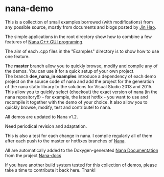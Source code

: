# nana-demo
This is a collection of small examples borrowed (with modifications) from any possible source, mostly from documents and blogs posted by [Jin Hao](https://github.com/cnjinhao).  

The simple applications in the root directory show how to combine a few features of [Nana C++ GUI programing](https://github.com/cnjinhao/nana).  

The aim of each .cpp files in the "Examples" directory is to show how to use one feature.  

The __master__ branch allow you to quickly browse, modify and compile any of the demos. You can use it for a quick setup of your own project.  
The branch __dev_nana_in examples__ introduce a dependency of each demo project on the source code of nana and add the project for the generation of the nana static library to the solutions for Visual Studio 2013 and 2015. This allow you to quickly select (checkout) the exact version of nana (in the nana repository!!) - for example, the latest hotfix - you want to use and recompile it together with the demo of your choice. It also allow you to quickly browse, modify, test and contribute! to nana.

All demos are updated to Nana v1.2.  

Need periodical revision and adaptation.  

This is also a test for each change in nana. I compile regularly all of them after each push to the master or hotfixes branches of [Nana](https://github.com/cnjinhao/nana).

All are automatically added to the Doxygen-generated [Nana Documentation](http://qpcr4vir.github.io/nana-doxy/html/index.html) from the project [Nana-docs](https://github.com/qPCR4vir/nana-docs)

If you have another build system tested for this collection of demos, please take a time to contribute it back here. Thank!
